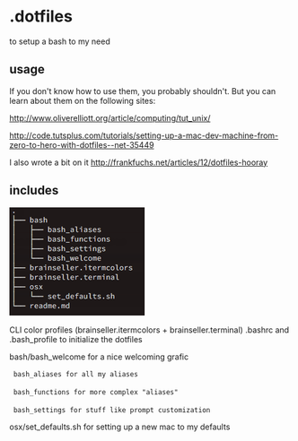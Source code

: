 # .dotfiles

to setup a bash to my need

## usage

If you don't know how to use them, you probably shouldn't.
But you can learn about them on the following sites:

http://www.oliverelliott.org/article/computing/tut_unix/

http://code.tutsplus.com/tutorials/setting-up-a-mac-dev-machine-from-zero-to-hero-with-dotfiles--net-35449

I also wrote a bit on it http://frankfuchs.net/articles/12/dotfiles-hooray

## includes

![file tree](/img/tree.png)

CLI color profiles (brainseller.itermcolors + brainseller.terminal)
.bashrc and .bash_profile to initialize the dotfiles

bash/bash_welcome for a nice welcoming grafic

     bash_aliases for all my aliases

     bash_functions for more complex "aliases"

     bash_settings for stuff like prompt customization

osx/set_defaults.sh for setting up a new mac to my defaults
